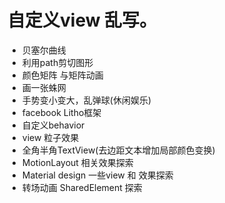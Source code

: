 # 自定义view 乱写。

* 贝塞尔曲线
* 利用path剪切图形
* 颜色矩阵 与矩阵动画
* 画一张蛛网
* 手势变小变大，乱弹球(休闲娱乐)
* facebook Litho框架
* 自定义behavior
* view 粒子效果
* 全角半角TextView(去边距文本增加局部颜色变换)
* MotionLayout 相关效果探索
* Material design 一些view 和 效果探索
* 转场动画 SharedElement 探索

